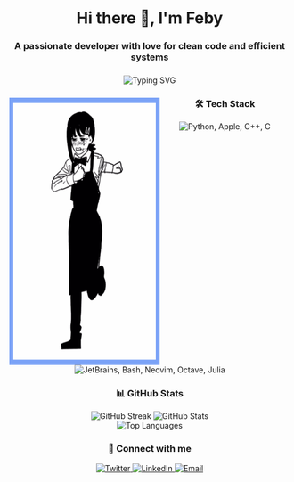 <h1 align="center">Hi there 👋, I'm Feby</h1>
<h3 align="center">A passionate developer with love for clean code and efficient systems</h3>

###

<p align="center">
  <img src="https://readme-typing-svg.demolab.com?font=Fira+Code&weight=600&size=22&duration=3000&pause=1000&color=7E3ACE&center=true&width=435&lines=Python+Enthusiast;Systems+Programmer;Neovim+Enjoyer;Open+Source+Contributor" alt="Typing SVG" />
</p>

###

<div align="center">
  <img src="kobeni_border_whitebg.gif" align="left" height="480" width="270" alt="Kobeni GIF"/>
  
  ### 🛠️ Tech Stack
  
  <p align="center">
    <img src="https://skillicons.dev/icons?i=py,apple,cpp,c" height="60" alt="Python, Apple, C++, C"/>
    <br/>
    <img src="https://skillicons.dev/icons?i=jetbrains,bash,neovim,octave,julia" height="60" alt="JetBrains, Bash, Neovim, Octave, Julia"/>
  </p>
  
  ### 📊 GitHub Stats
  
  <p align="center">
    <img src="https://streak-stats.demolab.com?user=itsFeby&theme=tokyonight&hide_border=false&border_radius=5&mode=weekly" height="150" alt="GitHub Streak"/>
    <img src="https://github-readme-stats.vercel.app/api?username=itsFeby&show_icons=true&theme=tokyonight&hide_border=false&border_radius=5" height="150" alt="GitHub Stats"/>
    <br/>
    <img src="https://github-readme-stats.vercel.app/api/top-langs/?username=itsFeby&layout=compact&theme=tokyonight&hide_border=false&border_radius=5" height="150" alt="Top Languages"/>
  </p>
</div>

###

<h3 align="center">🔗 Connect with me</h3>
<p align="center">
  <a href="https://twitter.com/yourusername" target="blank">
    <img src="https://skillicons.dev/icons?i=twitter" height="30" alt="Twitter"/>
  </a>
  <a href="https://linkedin.com/in/yourusername" target="blank">
    <img src="https://skillicons.dev/icons?i=linkedin" height="30" alt="LinkedIn"/>
  </a>
  <a href="mailto:your.email@example.com">
    <img src="https://skillicons.dev/icons?i=gmail" height="30" alt="Email"/>
  </a>
</p>
